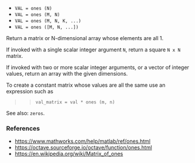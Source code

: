 - `VAL = ones (N)`
- `VAL = ones (M, N)`
- `VAL = ones (M, N, K, ...)`
- `VAL = ones ([M, N, ...])`

Return a matrix or N-dimensional array whose elements are all 1.

If invoked with a single scalar integer argument `N`, return a square `N x N`
matrix.

If invoked with two or more scalar integer arguments, or a vector of integer
values, return an array with the given dimensions.

To create a constant matrix whose values are all the same use an expression
such as

> > `val_matrix = val * ones (m, n)`

See also: `zeros`.

### References

- https://www.mathworks.com/help/matlab/ref/ones.html
- https://octave.sourceforge.io/octave/function/ones.html
- https://en.wikipedia.org/wiki/Matrix_of_ones
